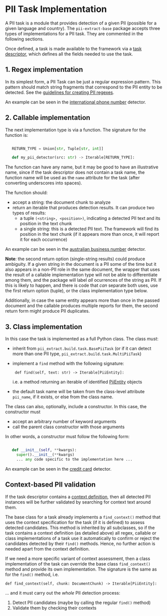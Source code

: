 # PII Task Implementation

A PII task is a module that provides detection of a given PII (possible for a
given language and country). The `pii-extract-base` package accepts three
types of implementations for a PII task. They are commented in the following
sections.

Once defined, a task is made available to the framework via a [task
descriptor], which defines all the fields needed to use the task.


## 1. Regex implementation

In its simplest form, a PII Task can be just a regular expression pattern.
This pattern should match string fragments that correspond to the PII entity 
to be detected. See the [guidelines for creating PII regexes].

An example can be seen in the [international phone number] detector.


## 2. Callable implementation

The next implementation type is via a function. The signature for the function
is:

```Python

   RETURN_TYPE = Union[str, Tuple[str, int]]

   def my_pii_detector(src: str) -> Iterable[RETURN_TYPE]:
```

The function can have any name, but it may be good to have an illustrative name,
since if the task descriptor does not contain a task name, the function name
will be used as the `name` attribute for the task (after converting underscores
into spaces).

The function should:

 * accept a string: the document chunk to analyze
 * return an iterable that produces detection results. It can produce two types
   of results:
     * a tuple `(<string>, <position>)`, indicating a detected PII text and
       its position in the text chunk
     * a single string: this is a detected PII text. The framework will find
       its position in the text chunk (if it appears more than once, it will
       report it for each occurrence)

An example can be seen in the [australian business number] detector.

**Note**: the second return option (single-string results) could produce
ambiguity. If a given string in the document is a PII some of the time but
it also appears in a non-PII role in the same document, the wrapper that uses
the result of a callable implementation type will not be able to differentiate
among them, and the package will label *all* ocurrences of the string as PII.
If this is likely to happen, and there is code that *can* separate both uses,
use the first return option (tuple), or the class implementation type below.

Additionally, in case the same entity appears more than once in the passed
document and the callable produces multiple reports for them, the second return
form might produce PII duplicates.


## 3. Class implementation

In this case the task is implemented as a full Python class. The class *must*:

 * inherit from `pii_extract.build.task.BasePiiTask` (or if it can detect
   more than one PII type, `pii_extract.build.task.MultiPiiTask`)
 * implement a `find` method with the following signature:

        def find(self, text: str) -> Iterable[PiiEntity]:

   i.e. a method returning an iterable of identified [PiiEntity] objects

 * the default task name will be taken from the class-level attribute
   `pii_name`, if it exists, or else from the class name.

The class can also, optionally, include a constructor. In this case, the
constructor must
 * accept an arbitrary number of keyword arguments
 * call the parent class constructor with those arguments

In other words, a constructor must follow the following form:

```Python

   def __init__(self, **kwargs):
     super().__init__(**kwargs)
     ... any code specific to the implementation here ...
```


An example can be seen in the [credit card] detector.


## Context-based PII validation

If the task descriptor contains a [context definition], then all detected PII
instances will be further validated by searching for context text around them.

The base class for a task already implements a `find_context()` method that
uses the context specification for the task (if it is defined) to assess
detected candidates. This method is inherited by all subclasses, so if the
task contains a context definition (as detailed above) all regex, callable or 
class implementations of a task use it automatically to confirm or reject the
candidates detected by their `find()` methods. Hence, no further action is
needed apart from the context definition.

If we need a more specific variant of context assessment, then a class
implementation of the task can override the base class `find_context()` 
method and provide its own implementation. The signature is the same as for
the `find()` method, i.e.

    def find_context(self, chunk: DocumentChunk) -> Iterable[PiiEntity]:

... and it must carry out the *whole* PII detection process:
  1. Detect PII candidates (maybe by calling the regular `find()` method)
  2. Validate them by checking their contexts



[task descriptor]: task-descriptor.md
[context definition]: task-descriptor.md#context-validation
[guidelines for creating PII regexes]: regex.md

[PiiEntity]: https://github.com/piisa/pii-data/tree/main/doc/piientity.md

[international phone number]: ../test/taux/modules/en/any/international_phone_number.py
[credit card]: ../test/taux/modules/any/credit_card_mock.py
[Australian business number]: ../test/taux/modules/en/au/abn_ex.py
